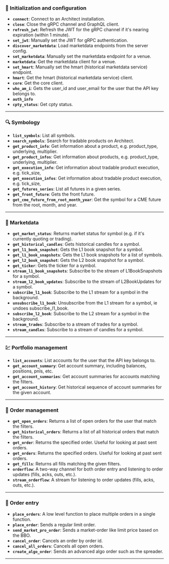 ### 🚀 Initialization and configuration

- **`connect`**: Connect to an Architect installation.
- **`close`**: Close the gRPC channel and GraphQL client.
- **`refresh_jwt`**: Refresh the JWT for the gRPC channel if it's nearing expiration (within 1 minute).
- **`set_jwt`**: Manually set the JWT for gRPC authentication.
- **`discover_marketdata`**: Load marketdata endpoints from the server config.
- **`set_marketdata`**: Manually set the marketdata endpoint for a venue.
- **`marketdata`**: Get the marketdata client for a venue.
- **`set_hmart`**: Manually set the hmart (historical marketdata service) endpoint.
- **`hmart`**: Get the hmart (historical marketdata service) client.
- **`core`**: Get the core client.
- **`who_am_i`**: Gets the user_id and user_email for the user that the API key belongs to.
- **`auth_info`**
- **`cpty_status`**: Get cpty status.

---

### 🔍 Symbology

- **`list_symbols`**: List all symbols.
- **`search_symbols`**: Search for tradable products on Architect.
- **`get_product_info`**: Get information about a product, e.g. product_type, underlying, multiplier.
- **`get_product_infos`**: Get information about products, e.g. product_type, underlying, multiplier.
- **`get_execution_info`**: Get information about tradable product execution, e.g. tick_size,
- **`get_execution_infos`**: Get information about tradable product execution, e.g. tick_size,
- **`get_futures_series`**: List all futures in a given series.
- **`get_front_future`**: Gets the front future.
- **`get_cme_future_from_root_month_year`**: Get the symbol for a CME future from the root, month, and year.

---

### 🧮 Marketdata

- **`get_market_status`**: Returns market status for symbol (e.g. if it's currently quoting or trading).
- **`get_historical_candles`**: Gets historical candles for a symbol.
- **`get_l1_book_snapshot`**: Gets the L1 book snapshot for a symbol.
- **`get_l1_book_snapshots`**: Gets the L1 book snapshots for a list of symbols.
- **`get_l2_book_snapshot`**: Gets the L2 book snapshot for a symbol.
- **`get_ticker`**: Gets the ticker for a symbol.
- **`stream_l1_book_snapshots`**: Subscribe to the stream of L1BookSnapshots for a symbol.
- **`stream_l2_book_updates`**: Subscribe to the stream of L2BookUpdates for a symbol.
- **`subscribe_l1_book`**: Subscribe to the L1 stream for a symbol in the background.
- **`unsubscribe_l1_book`**: Unsubscribe from the L1 stream for a symbol, ie undoes subscribe_l1_book.
- **`subscribe_l2_book`**: Subscribe to the L2 stream for a symbol in the background.
- **`stream_trades`**: Subscribe to a stream of trades for a symbol.
- **`stream_candles`**: Subscribe to a stream of candles for a symbol.

---

### 💹 Portfolio management

- **`list_accounts`**: List accounts for the user that the API key belongs to.
- **`get_account_summary`**: Get account summary, including balances, positions, pnls, etc.
- **`get_account_summaries`**: Get account summaries for accounts matching the filters.
- **`get_account_history`**: Get historical sequence of account summaries for the given account.

---

### 📝 Order management

- **`get_open_orders`**: Returns a list of open orders for the user that match the filters.
- **`get_historical_orders`**: Returns a list of all historical orders that match the filters.
- **`get_order`**: Returns the specified order.  Useful for looking at past sent orders.
- **`get_orders`**: Returns the specified orders.  Useful for looking at past sent orders.
- **`get_fills`**: Returns all fills matching the given filters.
- **`orderflow`**: A two-way channel for both order entry and listening to order updates (fills, acks, outs, etc.).
- **`stream_orderflow`**: A stream for listening to order updates (fills, acks, outs, etc.).

---

### 📣 Order entry

- **`place_orders`**: A low level function to place multiple orders in a single function.
- **`place_order`**: Sends a regular limit order.
- **`send_market_pro_order`**: Sends a market-order like limit price based on the BBO.
- **`cancel_order`**: Cancels an order by order id.
- **`cancel_all_orders`**: Cancels all open orders.
- **`create_algo_order`**: Sends an advanced algo order such as the spreader.

---

